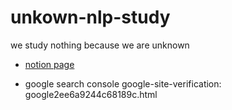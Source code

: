 # unkown-nlp-study
we study nothing because we are unknown

- [notion page](https://jaehee-kim.notion.site/Unknown-NLP-Study-ff54da176c164c5aa01165a255370e8a?pvs=4)

- google search console google-site-verification: google2ee6a9244c68189c.html

